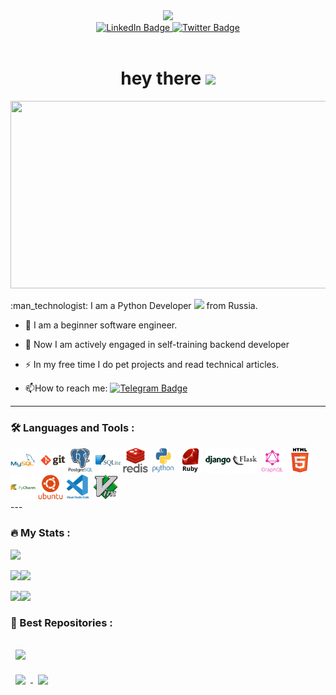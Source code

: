 <div id="header" align="center">
  <img src="https://media.giphy.com/media/M9gbBd9nbDrOTu1Mqx/giphy.gif" width="100"/>
</div>
<div id="badges" align="center">
  <a href="https://www.linkedin.com/feed/">
    <img src="https://img.shields.io/badge/LinkedIn-blue?style=for-the-badge&logo=linkedin&logoColor=white" alt="LinkedIn Badge"/>
  </a>
  <a href="https://t.me/kazakovqq">
    <img src="https://img.shields.io/badge/Telegram-blue?style=for-the-badge&logoColor=white" alt="Twitter Badge"/>
  </a>
  <br>
  <img src="https://komarev.com/ghpvc/?username=qqKostya&style=flat-square&color=blue" alt=""/>
</div>
<h1 align="center">
  hey there
  <img src="https://media.giphy.com/media/hvRJCLFzcasrR4ia7z/giphy.gif" width="30px"/>
</h1>
<div align="center">
  <img src="https://media.giphy.com/media/dWesBcTLavkZuG35MI/giphy.gif" width="600" height="300"/>
</div>
<p>:man_technologist: I am a Python Developer <img src="https://media.giphy.com/media/WUlplcMpOCEmTGBtBW/giphy.gif" width="30"> from Russia.</p>

- :telescope: I am a beginner software engineer.

- :seedling: Now I am actively engaged in self-training backend developer

- :zap: In my free time I do pet projects and read technical articles.

- :mailbox:How to reach me: [![Telegram Badge](https://img.shields.io/badge/-kakbar-blue?style=flat&&logoColor=white)](https://t.me/kazakovqq)

---

### :hammer_and_wrench: Languages and Tools :
<div>
  <img src="https://github.com/devicons/devicon/blob/master/icons/mysql/mysql-original-wordmark.svg" title="MySQL"  alt="MySQL" width="40" height="40"/>&nbsp;
  <img src="https://github.com/devicons/devicon/blob/master/icons/git/git-original-wordmark.svg" title="Git" **alt="Git" width="40" height="40"/>
  <img src="https://github.com/devicons/devicon/blob/master/icons/postgresql/postgresql-original-wordmark.svg" title="postgresql" **alt="postgresql" width="40" height="40"/>
  <img src="https://github.com/devicons/devicon/blob/master/icons/sqlite/sqlite-original-wordmark.svg" title="sqlite" **alt="sqlite" width="40" height="40"/>
  <img src="https://github.com/devicons/devicon/blob/master/icons/redis/redis-original-wordmark.svg" title="redis" **alt="redis" width="40" height="40"/>
  <img src="https://github.com/devicons/devicon/blob/master/icons/python/python-original-wordmark.svg" title="python" **alt="python" width="40" height="40"/>
  <img src="https://github.com/devicons/devicon/blob/master/icons/ruby/ruby-original-wordmark.svg" title="ruby" **alt="ruby" width="40" height="40"/>
  <img src="https://github.com/devicons/devicon/blob/master/icons/django/django-plain-wordmark.svg" title="django" **alt="django" width="40" height="40"/>
  <img src="https://github.com/devicons/devicon/blob/master/icons/flask/flask-original-wordmark.svg" title="flask" **alt="flask" width="40" height="40"/>
  <img src="https://github.com/devicons/devicon/blob/master/icons/graphql/graphql-plain-wordmark.svg" title="graphql" **alt="graphql" width="40" height="40"/>
  <img src="https://github.com/devicons/devicon/blob/master/icons/html5/html5-original-wordmark.svg" title="html5" **alt="html5" width="40" height="40"/>
  <img src="https://github.com/devicons/devicon/blob/master/icons/pycharm/pycharm-original-wordmark.svg" title="pycharm" **alt="pycharm" width="40" height="40"/>
  <img src="https://github.com/devicons/devicon/blob/master/icons/ubuntu/ubuntu-plain-wordmark.svg" title="ubuntu" **alt="ubuntu" width="40" height="40"/>
  <img src="https://github.com/devicons/devicon/blob/master/icons/vscode/vscode-original-wordmark.svg" title="vscode" **alt="vscode" width="40" height="40"/>
  <img src="https://github.com/devicons/devicon/blob/master/icons/vim/vim-original.svg" title="vim" **alt="vim" width="40" height="40"/>
</div>
---

### :fire: My Stats : 
<!-- [![GitHub Streak](http://github-readme-streak-stats.herokuapp.com?user=qqKostya&theme=dark&background=000000)](https://git.io/streak-stats)
<br>
[![Top Langs](https://github-readme-stats.vercel.app/api/top-langs/?username=qqKostya)](https://github.com/anuraghazra/github-readme-stats) -->
![](https://github-profile-summary-cards.vercel.app/api/cards/profile-details?username=qqKostya&theme=solarized_dark)


![](https://github-profile-summary-cards.vercel.app/api/cards/most-commit-language?username=qqKostya&theme=solarized_dark)![](https://github-profile-summary-cards.vercel.app/api/cards/repos-per-language?username=qqKostya&theme=solarized_dark)


![](https://github-profile-summary-cards.vercel.app/api/cards/stats?username=qqKostya&theme=solarized_dark)![](https://github-profile-summary-cards.vercel.app/api/cards/productive-time?username=qqKostya&theme=solarized_dark)


### :hankey: Best Repositories : 

<a href="https://github.com/qqKostya/django_udemy_website">
  <img align="center" style="margin:1rem 0.5rem" src="https://github-readme-stats.vercel.app/api/pin/?username=qqKostya&repo=django_udemy_website&title_color=ffffff&text_color=c9cacc&icon_color=4AB197&bg_color=1A2B34" />
</a>

<br>

<a href="https://github.com/qqKostya/DRF_test">
  <img align="center" style="margin:0.5rem" src="https://github-readme-stats.vercel.app/api/pin/?username=qqKostya&repo=DRF_test&title_color=ffffff&text_color=c9cacc&icon_color=4AB197&bg_color=1A2B34" />
</a>

<a href="https://github.com/qqKostya/django_todo">
  <img align="center" style="margin:0.5rem" src="https://github-readme-stats.vercel.app/api/pin/?username=qqKostya&repo=django_todo&title_color=ffffff&text_color=c9cacc&icon_color=4AB197&bg_color=1A2B34" />
</a>
